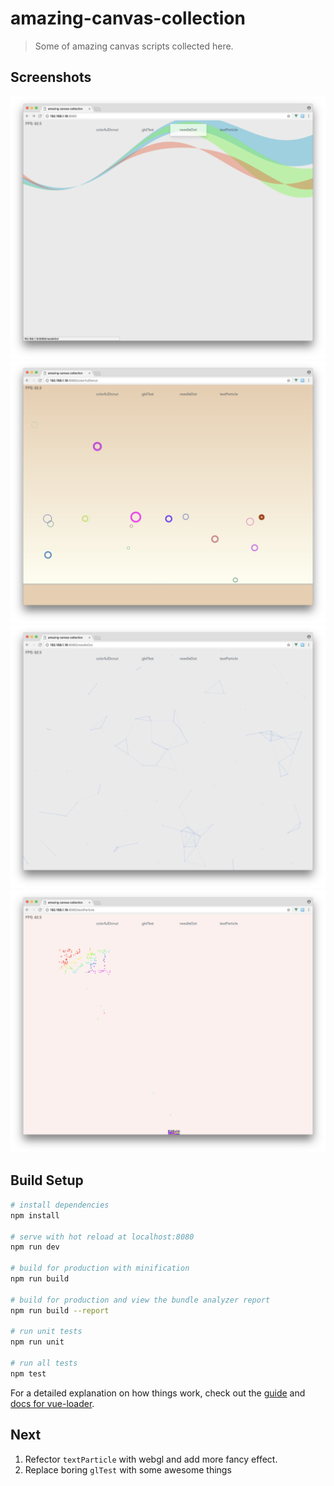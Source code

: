 # amazing-canvas-collection

> Some of amazing canvas scripts collected here.

## Screenshots

![](https://github.com/Plasmatium/amazing-canvas-collection/blob/master/screenshots/1.png)
![](https://github.com/Plasmatium/amazing-canvas-collection/blob/master/screenshots/2.png)
![](https://github.com/Plasmatium/amazing-canvas-collection/blob/master/screenshots/3.png)
![](https://github.com/Plasmatium/amazing-canvas-collection/blob/master/screenshots/4.png)

## Build Setup

``` bash
# install dependencies
npm install

# serve with hot reload at localhost:8080
npm run dev

# build for production with minification
npm run build

# build for production and view the bundle analyzer report
npm run build --report

# run unit tests
npm run unit

# run all tests
npm test
```

For a detailed explanation on how things work, check out the [guide](http://vuejs-templates.github.io/webpack/) and [docs for vue-loader](http://vuejs.github.io/vue-loader).

## Next

1. Refector `textParticle` with webgl and add more fancy effect.
2. Replace boring `glTest` with some awesome things
